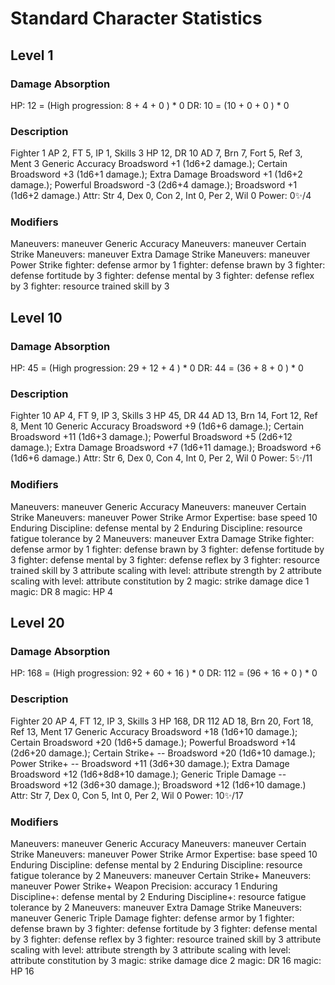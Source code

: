 # Standard Character Statistics

## Level 1

### Damage Absorption
HP: 12 = (High progression: 8 <level> + 4 <con> + 0 <modifier>) * 0 <elite multiplier>
DR: 10 = (10 <armor> + 0 <modifier> + 0 <monster progression>) * 0 <elite multiplier>

### Description
Fighter 1
AP 2, FT 5, IP 1, Skills 3
HP 12, DR 10
AD 7, Brn 7, Fort 5, Ref 3, Ment 3
Generic Accuracy Broadsword +1 (1d6+2 damage.); Certain Broadsword +3 (1d6+1 damage.); Extra Damage Broadsword +1 (1d6+2 damage.); Powerful Broadsword -3 (2d6+4 damage.); Broadsword +1 (1d6+2 damage.)
Attr: Str 4, Dex 0, Con 2, Int 0, Per 2, Wil 0
Power: 0✨/4

### Modifiers
Maneuvers: maneuver Generic Accuracy
Maneuvers: maneuver Certain Strike
Maneuvers: maneuver Extra Damage Strike
Maneuvers: maneuver Power Strike
fighter: defense armor by 1
fighter: defense brawn by 3
fighter: defense fortitude by 3
fighter: defense mental by 3
fighter: defense reflex by 3
fighter: resource trained skill by 3

## Level 10

### Damage Absorption
HP: 45 = (High progression: 29 <level> + 12 <con> + 4 <modifier>) * 0 <elite multiplier>
DR: 44 = (36 <armor> + 8 <modifier> + 0 <monster progression>) * 0 <elite multiplier>

### Description
Fighter 10
AP 4, FT 9, IP 3, Skills 3
HP 45, DR 44
AD 13, Brn 14, Fort 12, Ref 8, Ment 10
Generic Accuracy Broadsword +9 (1d6+6 damage.); Certain Broadsword +11 (1d6+3 damage.); Powerful Broadsword +5 (2d6+12 damage.); Extra Damage Broadsword +7 (1d6+11 damage.); Broadsword +6 (1d6+6 damage.)
Attr: Str 6, Dex 0, Con 4, Int 0, Per 2, Wil 0
Power: 5✨/11

### Modifiers
Maneuvers: maneuver Generic Accuracy
Maneuvers: maneuver Certain Strike
Maneuvers: maneuver Power Strike
Armor Expertise: base speed 10
Enduring Discipline: defense mental by 2
Enduring Discipline: resource fatigue tolerance by 2
Maneuvers: maneuver Extra Damage Strike
fighter: defense armor by 1
fighter: defense brawn by 3
fighter: defense fortitude by 3
fighter: defense mental by 3
fighter: defense reflex by 3
fighter: resource trained skill by 3
attribute scaling with level: attribute strength by 2
attribute scaling with level: attribute constitution by 2
magic: strike damage dice 1
magic: DR 8
magic: HP 4

## Level 20

### Damage Absorption
HP: 168 = (High progression: 92 <level> + 60 <con> + 16 <modifier>) * 0 <elite multiplier>
DR: 112 = (96 <armor> + 16 <modifier> + 0 <monster progression>) * 0 <elite multiplier>

### Description
Fighter 20
AP 4, FT 12, IP 3, Skills 3
HP 168, DR 112
AD 18, Brn 20, Fort 18, Ref 13, Ment 17
Generic Accuracy Broadsword +18 (1d6+10 damage.); Certain Broadsword +20 (1d6+5 damage.); Powerful Broadsword +14 (2d6+20 damage.); Certain Strike+ -- Broadsword +20 (1d6+10 damage.); Power Strike+ -- Broadsword +11 (3d6+30 damage.); Extra Damage Broadsword +12 (1d6+8d8+10 damage.); Generic Triple Damage -- Broadsword +12 (3d6+30 damage.); Broadsword +12 (1d6+10 damage.)
Attr: Str 7, Dex 0, Con 5, Int 0, Per 2, Wil 0
Power: 10✨/17

### Modifiers
Maneuvers: maneuver Generic Accuracy
Maneuvers: maneuver Certain Strike
Maneuvers: maneuver Power Strike
Armor Expertise: base speed 10
Enduring Discipline: defense mental by 2
Enduring Discipline: resource fatigue tolerance by 2
Maneuvers: maneuver Certain Strike+
Maneuvers: maneuver Power Strike+
Weapon Precision: accuracy 1
Enduring Discipline+: defense mental by 2
Enduring Discipline+: resource fatigue tolerance by 2
Maneuvers: maneuver Extra Damage Strike
Maneuvers: maneuver Generic Triple Damage
fighter: defense armor by 1
fighter: defense brawn by 3
fighter: defense fortitude by 3
fighter: defense mental by 3
fighter: defense reflex by 3
fighter: resource trained skill by 3
attribute scaling with level: attribute strength by 3
attribute scaling with level: attribute constitution by 3
magic: strike damage dice 2
magic: DR 16
magic: HP 16

